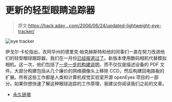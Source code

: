 # 更新的轻型眼睛追踪器

> 原文:[https://hack aday . com/2006/06/24/updated-lightweight-eye-tracker/](https://hackaday.com/2006/06/24/updated-lightweight-eye-tracker/)

![eye tracker](../Images/af7b68a1cb96237c3734bc345181bfd8.png)

伊戈尔·卡伦指出，衣阿华州的德里克·帕克赫斯特和他的同事们一直在努力改进他们的轻型眼球跟踪器，我们在一月份[已经报道过了](http://www.hackaday.com/entry/1234000623073482/)。新版本使用数码相机代替模拟相机。这一次，他们包括了[一步一步的构建说明](http://hcvl.hci.iastate.edu/cgi-bin/openEyeswiki/index.cgi?MobileEyeTrackerConstruction)，而不仅仅是描述设备的 PDF 文件。大部分构建包括从几个廉价的网络摄像头上移除 CCD，然后构建回电路板的扩展。所有这些工作都是人类和计算机视觉实验室开源 openEyes 项目的一部分。如果你想快速了解这种眼球追踪的工作原理，我建议你阅读我们之前的文章。

*   [永久链接](http://hcvl.hci.iastate.edu/cgi-bin/openEyeswiki/index.cgi?MobileEyeTrackerConstruction)